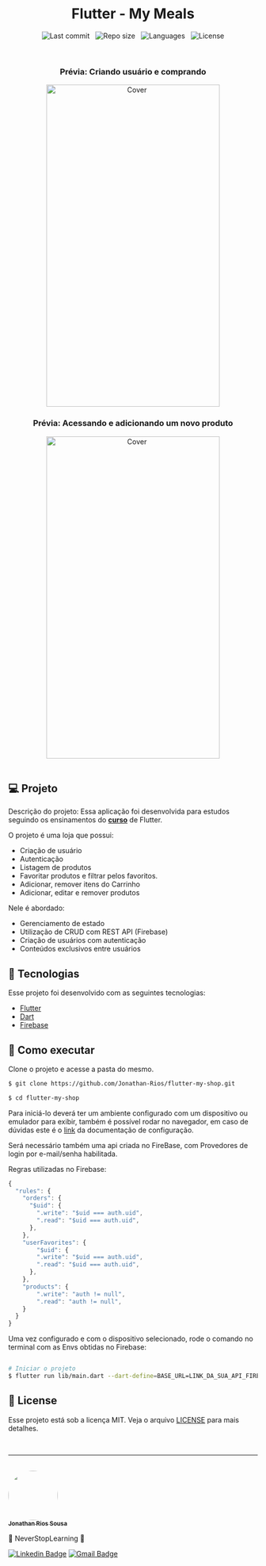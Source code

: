 <h1 align="center">Flutter - My Meals</h1>

<p align="center">

<div align="center">

  ![Last commit](https://img.shields.io/github/last-commit/Jonathan-Rios/flutter-my-shop?color=4DA1CD 'Last commit') &nbsp;
  ![Repo size](https://img.shields.io/github/repo-size/Jonathan-Rios/flutter-my-shop?color=4DA1CD 'Repo size') &nbsp;
  ![Languages](https://img.shields.io/github/languages/count/Jonathan-Rios/flutter-my-shop?color=4DA1CD 'Languages') &nbsp;
    <img 
      alt="License"
      src="https://img.shields.io/static/v1?label=license&message=MIT&color=E51C44&labelColor=0A1033"
    />
  </p>
  
</div>

<br>

<h3 align="center">Prévia: Criando usuário e comprando</h3>

<div align="center">
  <img src=".github/project_preview_01.gif?style=flat" alt="Cover" width="350" height="650">
</div>

<h3 align="center">Prévia: Acessando e adicionando um novo produto</h3>

<div align="center">
  <img src=".github/project_preview_02.gif?style=flat" alt="Cover" width="350" height="650">
</div>


<br>

## 💻 Projeto
Descrição do projeto:
Essa aplicação foi desenvolvida para estudos seguindo os ensinamentos do **[curso](https://www.udemy.com/course/curso-flutter/)** de Flutter.

O projeto é uma loja que possui:
  * Criação de usuário
  * Autenticação
  * Listagem de produtos
  * Favoritar produtos e filtrar pelos favoritos.
  * Adicionar, remover itens do Carrinho
  * Adicionar, editar e remover produtos

Nele é abordado:
  * Gerenciamento de estado
  * Utilização de CRUD com REST API (Firebase)
  * Criação de usuários com autenticação
  * Conteúdos exclusivos entre usuários

 
## 🧪 Tecnologias

Esse projeto foi desenvolvido com as seguintes tecnologias:

- [Flutter](https://flutter.dev/)
- [Dart](https://dart.dev/)
- [Firebase](https://firebase.google.com/)


## 🚀 Como executar

Clone o projeto e acesse a pasta do mesmo.

```bash
$ git clone https://github.com/Jonathan-Rios/flutter-my-shop.git

$ cd flutter-my-shop
```

Para iniciá-lo deverá ter um ambiente configurado com um dispositivo ou emulador para exibir, também é possível rodar no navegador, em caso de dúvidas este é o [link](https://docs.flutter.dev/get-started/install) da documentação de configuração.

Será necessário também uma api criada no FireBase, com Provedores de login por e-mail/senha habilitada.

Regras utilizadas no Firebase:

```javascript
{
  "rules": {
    "orders": {
      "$uid": {
        ".write": "$uid === auth.uid",
        ".read": "$uid === auth.uid",
      },
    },
    "userFavorites": {
    	"$uid": {
      	".write": "$uid === auth.uid",
        ".read": "$uid === auth.uid",
      },
    },
    "products": {
        ".write": "auth != null",
        ".read": "auth != null",
    }
  }
}
```

Uma vez configurado e com o dispositivo selecionado, rode o comando no terminal com as Envs obtidas no Firebase:
```bash

# Iniciar o projeto
$ flutter run lib/main.dart --dart-define=BASE_URL=LINK_DA_SUA_API_FIREBASE --dart-define=WEB_API_KEY=SUA_WEB_API_KEY

```

## 📝 License

Esse projeto está sob a licença MIT. Veja o arquivo [LICENSE](./LICENSE.md) para mais detalhes.

<br />
 
---
<br />

<a href="https://github.com/Jonathan-Rios">
 <img src="https://github.com/Jonathan-Rios.png" width="100px;" alt="" style="border-radius:50%" />
 <br />
 <sub><b>Jonathan Rios Sousa</b></sub></a>

💠 NeverStopLearning 💠
 

[![Linkedin Badge](https://img.shields.io/badge/-Jonathan-blue?style=flat-square&logo=Linkedin&logoColor=white&link=https://www.linkedin.com/in/jonathan-rios-sousa-19b3431b6/)](https://www.linkedin.com/in/jonathan-rios-sousa-19b3431b6/) 
[![Gmail Badge](https://img.shields.io/badge/-jonathan.riosousa@gmail.com-c14438?style=flat-square&logo=Gmail&logoColor=white&link=mailto:jonathan.riosousa@gmail.com)](mailto:jonathan.riosousa@gmail.com)